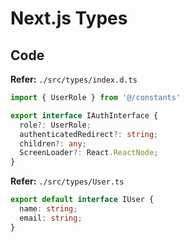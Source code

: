 # Next.js Types

## Code

**Refer:** `./src/types/index.d.ts`

```ts
import { UserRole } from '@/constants'

export interface IAuthInterface {
  role?: UserRole;
  authenticatedRedirect?: string;
  children?: any;
  ScreenLoader?: React.ReactNode;
}
```

**Refer:** `./src/types/User.ts`

```ts
export default interface IUser {
  name: string;
  email: string;
}
```
